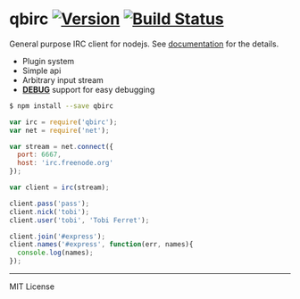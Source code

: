 qbirc [![Version]][npm] [![Build Status]][travis]
========
General purpose IRC client for nodejs. See [documentation] for the details.

- Plugin system
- Simple api
- Arbitrary input stream
- **[DEBUG]** support for easy debugging

[DEBUG]: https://github.com/visionmedia/debug
[documentation]: docs.md

```bash
$ npm install --save qbirc
```
```js
var irc = require('qbirc');
var net = require('net');

var stream = net.connect({
  port: 6667,
  host: 'irc.freenode.org'
});

var client = irc(stream);

client.pass('pass');
client.nick('tobi');
client.user('tobi', 'Tobi Ferret');

client.join('#express');
client.names('#express', function(err, names){
  console.log(names);
});
```

--------

MIT License

[Version]: https://img.shields.io/npm/v/qbirc.svg
[Build Status]: https://travis-ci.org/openirc/qbirc.svg?branch=master

[npm]: https://npmjs.org/package/qbirc
[travis]: https://travis-ci.org/openirc/qbirc
